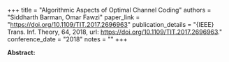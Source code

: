 +++
title = "Algorithmic Aspects of Optimal Channel Coding"
authors = "Siddharth Barman, Omar Fawzi"
paper_link = "https://doi.org/10.1109/TIT.2017.2696963"
publication_details = "{IEEE} Trans. Inf. Theory, 64, 2018, url: <a href='https://doi.org/10.1109/TIT.2017.2696963' target='_blank'>https://doi.org/10.1109/TIT.2017.2696963</a>."
conference_date = "2018"
notes = ""
+++

<b>Abstract:</b>
